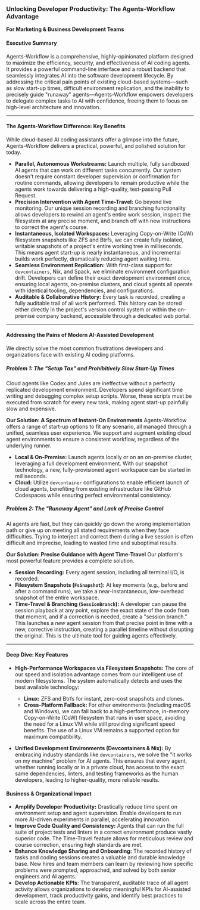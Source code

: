 ### **Unlocking Developer Productivity: The Agents-Workflow Advantage**

**For Marketing & Business Development Teams**

#### **Executive Summary**

Agents-Workflow is a comprehensive, highly-opinionated platform designed to maximize the efficiency, security, and effectiveness of AI coding agents. It provides a powerful command-line interface and a robust backend that seamlessly integrates AI into the software development lifecycle. By addressing the critical pain points of existing cloud-based systems—such as slow start-up times, difficult environment replication, and the inability to precisely guide "runaway" agents—Agents-Workflow empowers developers to delegate complex tasks to AI with confidence, freeing them to focus on high-level architecture and innovation.

---

#### **The Agents-Workflow Difference: Key Benefits**

While cloud-based AI coding assistants offer a glimpse into the future, Agents-Workflow delivers a practical, powerful, and polished solution for today.

* **Parallel, Autonomous Workstreams:** Launch multiple, fully sandboxed AI agents that can work on different tasks concurrently. Our system doesn't require constant developer supervision or confirmation for routine commands, allowing developers to remain productive while the agents work towards delivering a high-quality, test-passing Pull Request.
* **Precision Intervention with Agent Time-Travel:** Go beyond live monitoring. Our unique session recording and branching functionality allows developers to rewind an agent's entire work session, inspect the filesystem at any precise moment, and branch off with new instructions to correct the agent's course.
* **Instantaneous, Isolated Workspaces:** Leveraging Copy-on-Write (CoW) filesystem snapshots like ZFS and Btrfs, we can create fully isolated, writable snapshots of a project's entire working tree in milliseconds. This means agent start-up is nearly instantaneous, and incremental builds work perfectly, dramatically reducing agent waiting time.
* **Seamless Environment Replication:** With first-class support for `devcontainers`, Nix, and Spack, we eliminate environment configuration drift. Developers can define their exact development environment once, ensuring local agents, on-premise clusters, and cloud agents all operate with identical tooling, dependencies, and configurations.
* **Auditable & Collaborative History:** Every task is recorded, creating a fully auditable trail of all work performed. This history can be stored either directly in the project's version control system or within the on-premise company backend, accessible through a dedicated web portal.

---

#### **Addressing the Pains of Modern AI-Assisted Development**

We directly solve the most common frustrations developers and organizations face with existing AI coding platforms.

##### **Problem 1: The "Setup Tax" and Prohibitively Slow Start-Up Times**
Cloud agents like Codex and Jules are ineffective without a perfectly replicated development environment. Developers spend significant time writing and debugging complex setup scripts. Worse, these scripts must be executed from scratch for every new task, making agent start-up painfully slow and expensive.

**Our Solution: A Spectrum of Instant-On Environments**
Agents-Workflow offers a range of start-up options to fit any scenario, all managed through a unified, seamless user experience. We support and augment existing cloud agent environments to ensure a consistent workflow, regardless of the underlying runner.
* **Local & On-Premise:** Launch agents locally or on an on-premise cluster, leveraging a full development environment. With our snapshot technology, a new, fully-provisioned agent workspace can be started in milliseconds.
* **Cloud:** Utilize `devcontainer` configurations to enable efficient launch of cloud agents, benefiting from existing infrastructure like GitHub Codespaces while ensuring perfect environmental consistency.

##### **Problem 2: The "Runaway Agent" and Lack of Precise Control**
AI agents are fast, but they can quickly go down the wrong implementation path or give up on meeting all stated requirements when they face difficulties. Trying to interject and correct them during a live session is often difficult and imprecise, leading to wasted time and suboptimal results.

**Our Solution: Precise Guidance with Agent Time-Travel**
Our platform's most powerful feature provides a complete solution.
* **Session Recording:** Every agent session, including all terminal I/O, is recorded.
* **Filesystem Snapshots (`FsSnapshot`):** At key moments (e.g., before and after a command runs), we take a near-instantaneous, low-overhead snapshot of the entire workspace.
* **Time-Travel & Branching (`SessionBranch`):** A developer can pause the session playback at any point, explore the exact state of the code from that moment, and if a correction is needed, create a "session branch." This launches a *new* agent session from that precise point in time with a new, corrective instruction, creating a parallel timeline without disrupting the original. This is the ultimate tool for guiding agents effectively.

---

#### **Deep Dive: Key Features**

* **High-Performance Workspaces via Filesystem Snapshots:**
    The core of our speed and isolation advantage comes from our intelligent use of modern filesystems. The system automatically detects and uses the best available technology:
    * **Linux:** ZFS and Btrfs for instant, zero-cost snapshots and clones.
    * **Cross-Platform Fallback:** For other environments (including macOS and Windows), we can fall back to a high-performance, in-memory Copy-on-Write (CoW) filesystem that runs in user space, avoiding the need for a Linux VM while still providing significant speed benefits. The use of a Linux VM remains a supported option for maximum compatibility.

* **Unified Development Environments (Devcontainers & Nix):**
    By embracing industry standards like `devcontainers`, we solve the "it works on my machine" problem for AI agents. This ensures that every agent, whether running locally or in a private cloud, has access to the exact same dependencies, linters, and testing frameworks as the human developers, leading to higher-quality, more reliable results.

#### **Business & Organizational Impact**

* **Amplify Developer Productivity:** Drastically reduce time spent on environment setup and agent supervision. Enable developers to run more AI-driven experiments in parallel, accelerating innovation.
* **Improve Code Quality and Consistency:** Agents that can run the full suite of project tests and linters in a correct environment produce vastly superior code. The Time-Travel feature allows for meticulous review and course correction, ensuring high standards are met.
* **Enhance Knowledge Sharing and Onboarding:** The recorded history of tasks and coding sessions creates a valuable and durable knowledge base. New hires and team members can learn by reviewing how specific problems were prompted, approached, and solved by both senior engineers and AI agents.
* **Develop Actionable KPIs:** The transparent, auditable trace of all agent activity allows organizations to develop meaningful KPIs for AI-assisted development, track productivity gains, and identify best practices to scale across the entire team.